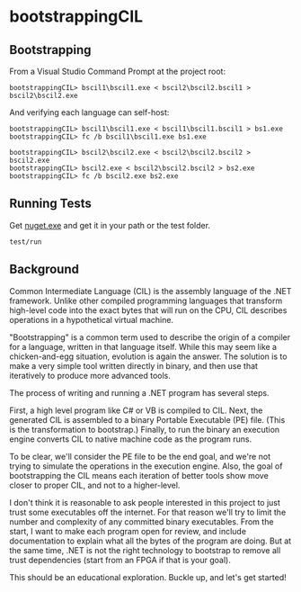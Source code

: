 bootstrappingCIL
================

Bootstrapping
-------------

From a Visual Studio Command Prompt at the project root:

    bootstrappingCIL> bscil1\bscil1.exe < bscil2\bscil2.bscil1 > bscil2\bscil2.exe
    
And verifying each language can self-host:

    bootstrappingCIL> bscil1\bscil1.exe < bscil1\bscil1.bscil1 > bs1.exe
    bootstrappingCIL> fc /b bscil1\bscil1.exe bs1.exe
    
    bootstrappingCIL> bscil2\bscil2.exe < bscil2\bscil2.bscil2 > bscil2.exe
    bootstrappingCIL> bscil2.exe < bscil2\bscil2.bscil2 > bs2.exe
    bootstrappingCIL> fc /b bscil2.exe bs2.exe


Running Tests
-------------

Get [nuget.exe](http://nuget.org/nuget.exe) and get it in your path or the test folder.

    test/run

Background
----------

Common Intermediate Language (CIL) is the assembly language of the .NET framework.
Unlike other compiled programming languages that transform high-level code into the exact bytes that will run on the CPU,
 CIL describes operations in a hypothetical virtual machine.
 
"Bootstrapping" is a common term used to describe the origin of a compiler for a language, written in that language itself.
While this may seem like a chicken-and-egg situation, evolution is again the answer.
The solution is to make a very simple tool written directly in binary, and then use that iteratively to produce more advanced tools.

The process of writing and running a .NET program has several steps.

First, a high level program like C# or VB is compiled to CIL.
Next, the generated CIL is assembled to a binary Portable Executable (PE) file. (This is the transformation to bootstrap.)
Finally, to run the binary an execution engine converts CIL to native machine code as the program runs.

To be clear, we'll consider the PE file to be the end goal, and we're not trying to simulate the operations in the execution engine. Also, the goal of bootstrapping the CIL means each iteration of better tools show move closer to proper CIL, and not to a higher-level.

I don't think it is reasonable to ask people interested in this project to just trust some executables off the internet.
For that reason we'll try to limit the number and complexity of any committed binary executables.
From the start, I want to make each program open for review, and include documentation to explain what all the bytes of the program are doing.
But at the same time, .NET is not the right technology to bootstrap to remove all trust dependencies (start from an FPGA if that is your goal).

This should be an educational exploration. Buckle up, and let's get started!
